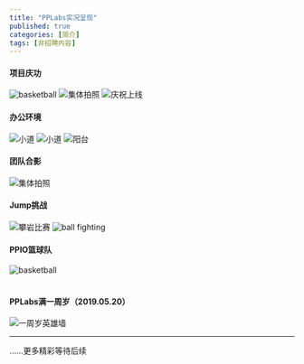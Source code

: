 ```yaml
---
title: "PPLabs实况呈现"
published: true
categories: [简介]
tags: [非招聘内容]
---
```


#### 项目庆功
<img src="/assets/pics/pic-of-PPLabs-c9d25e1e.jpg" alt="basketball" title="香槟准备" width="auto">
<img src="/assets/pics/company-pic-3.jpg" alt="集体拍照" title="集体拍照" width="auto">
<img src="/assets/pics/pic-of-PPLabs-db7c9524.jpg" alt="庆祝上线" title="庆祝上线" width="auto">

#### 办公环境
<img src="/assets/pics/company-pic-4.jpg" alt="小道" title="小道" width="auto">
<img src="/assets/pics/company-pic-5.jpg" alt="小道" title="小道" width="auto">
<img src="/assets/pics/company-pic-6.jpg" alt="阳台" title="阳台" width="auto">

#### 团队合影
<img src="/assets/pics/company-pic-2.jpg" alt="集体拍照" title="集体拍照" width="auto">

#### Jump挑战
<img src="/assets/pics/jump.JPG" alt="攀岩比赛" title="攀岩比赛" width="auto">
<img src="/assets/pics/ball-fighting.png" alt="ball fighting" title="ball fighting" width="auto">

#### PPIO篮球队
<img src="/assets/pics/basketball-team.jpg" alt="basketball" title="篮球队" width="auto">
<br>
<br>

#### PPLabs满一周岁（2019.05.20）
<img src="/assets/pics/the-first-anniversary.png" alt="一周岁英雄墙" title="一周岁英雄墙" width="auto">

<hr/>
……更多精彩等待后续
